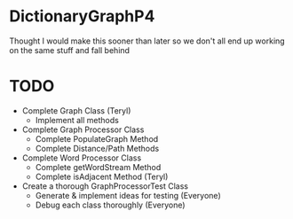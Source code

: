 # DictionaryGraphP4

Thought I would make this sooner than later so we don't all end up working on the same stuff and fall behind

# TODO
- Complete Graph Class (Teryl)
  - Implement all methods
- Complete Graph Processor Class
  - Complete PopulateGraph Method
  - Complete Distance/Path Methods
- Complete Word Processor Class
  - Complete getWordStream Method 
  - Complete isAdjacent Method (Teryl)
- Create a thorough GraphProcessorTest Class
  - Generate & implement ideas for testing (Everyone)
  - Debug each class thoroughly (Everyone)
